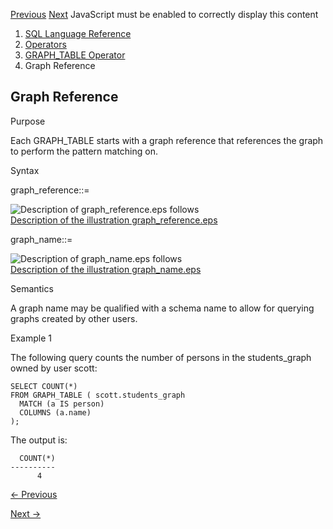 [Previous](graph_table-operator.md) [Next](graph-pattern.md) JavaScript
must be enabled to correctly display this content

  1. [SQL Language Reference ](index.md)
  2. [ Operators](Operators.md)
  3. [GRAPH_TABLE Operator](graph_table-operator.md)
  4. Graph Reference

## Graph Reference

Purpose

Each GRAPH_TABLE starts with a graph reference that references the graph to
perform the pattern matching on.

Syntax

graph_reference::=

  

![Description of graph_reference.eps
follows](https://docs.oracle.com/en/database/oracle/oracle-database/23/sqlrf/img/graph_reference.gif)  
[Description of the illustration
graph_reference.eps](img_text/graph_reference.md)

  

graph_name::=

  

![Description of graph_name.eps
follows](https://docs.oracle.com/en/database/oracle/oracle-database/23/sqlrf/img/graph_name.gif)  
[Description of the illustration graph_name.eps](img_text/graph_name.md)

  

Semantics

A graph name may be qualified with a schema name to allow for querying graphs
created by other users.

Example 1

The following query counts the number of persons in the students_graph owned
by user scott:

    
    
    SELECT COUNT(*)
    FROM GRAPH_TABLE ( scott.students_graph
      MATCH (a IS person)
      COLUMNS (a.name)
    );

The output is:

    
    
      COUNT(*)
    ----------
          4


[← Previous](graph_table-operator.md)

[Next →](graph-pattern.md)
